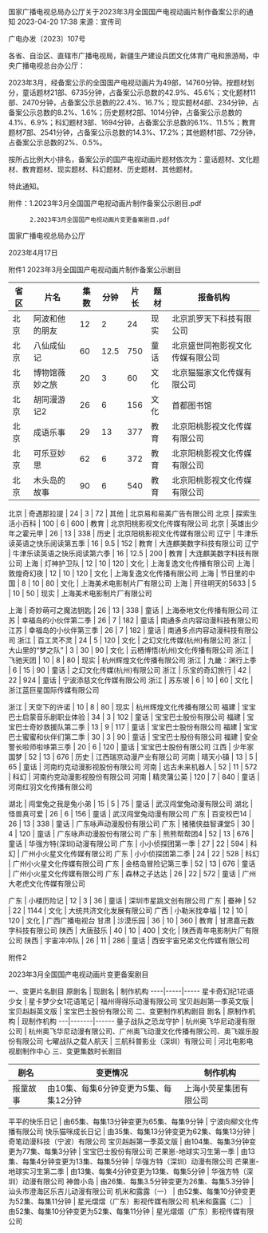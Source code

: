 国家广播电视总局办公厅关于2023年3月全国国产电视动画片制作备案公示的通知
2023-04-20 17:38 	来源：宣传司 	

广电办发〔2023〕107号


各省、自治区、直辖市广播电视局，新疆生产建设兵团文化体育广电和旅游局，中央广播电视总台办公厅：

2023年3月，经备案公示的全国国产电视动画片为49部，14760分钟。按题材划分，童话题材21部、6735分钟，占备案公示总数的42.9%、45.6%；文化题材11部、2470分钟，占备案公示总数的22.4%、16.7%；现实题材4部、234分钟，占备案公示总数的8.2%、1.6%；历史题材2部、1014分钟，占备案公示总数的4.1%、6.9%；科幻题材3部、1694分钟，占备案公示总数的6.1%、11.5%；教育题材7部、2541分钟，占备案公示总数的14.3%、17.2%；其他题材1部、72分钟，占备案公示总数的2%、0.5%。

按所占比例大小排名，备案公示的国产电视动画片题材依次为：童话题材、文化题材、教育题材、现实题材、科幻题材、历史题材、其他题材。

特此通知。


附件：1.2023年3月全国国产电视动画片制作备案公示剧目.pdf

          2.2023年3月全国国产电视动画片变更备案剧目.pdf



国家广播电视总局办公厅                

2023年4月17日  







附件1
2023年3月全国国产电视动画片制作备案公示剧目

省区 | 片名 | 集数 | 分钟 | 片长 | 题材 | 报备机构
---|----|----|----|----|----|-----
北京 | 阿波和他的朋友 | 12 | 2 | 24 | 现实 | 北京凯罗天下科技有限公司
北京 | 八仙成仙记 | 60 | 12.5 | 750 | 童话 | 北京盛世同袍影视文化传媒有限公司
北京 | 博物馆薇妙之旅 | 20 | 3 | 60 | 文化 | 北京猫猫家文化传媒有限公司
北京 | 胡同漫游记2 | 26 | 6 | 156 | 文化 | 首都图书馆
北京 | 成语乐事 | 29 | 13 | 377 | 教育 | 北京阳桃影视文化传媒有限公司
北京 | 可乐豆妙思 | 62 | 6 | 372 | 教育 | 北京阳桃影视文化传媒有限公司
北京 | 木头岛的故事 | 90 | 6 | 540 | 教育 | 北京阳桃影视文化传媒有限公司

北京 | 奇遇那拉提 | 24 | 3 | 72 | 其他 | 北京易和易美广告有限公司
北京 | 探索生活小百科 | 100 | 6 | 600 | 教育 | 北京阳桃影视文化传媒有限公司
北京 | 英雄出少年之霍元甲 | 26 | 13 | 338 | 历史 | 北京阳桃影视文化传媒有限公司
辽宁 | 牛津乐读英语之快乐阅读第五季 | 16 | 9.5 | 152 | 教育 | 大连麒美数字科技有限公司
辽宁 | 牛津乐读英语之快乐阅读第六季 | 16 | 12.5 | 200 | 教育 | 大连麒美数字科技有限公司
上海 | 灯神护卫队 | 12 | 10 | 120 | 文化 | 上海复逸文化传播有限公司
上海 | 敦煌奇幻夜 | 12 | 10 | 120 | 文化 | 上海复逸文化传播有限公司
上海 | 节日里的中国 | 8 | 10 | 80 | 文化 | 上海美术电影制片厂有限公司
上海 | 开往明天的5633 | 5 | 10 | 50 | 现实 | 上海美术电影制片厂有限公司

上海 | 奇妙萌可之魔法钥匙 | 26 | 13 | 338 | 童话 | 上海泰地文化传播有限公司
江苏 | 幸福岛的小伙伴第二季 | 26 | 7 | 182 | 童话 | 南通多点内容动漫科技有限公司
江苏 | 幸福岛的小伙伴第三季 | 26 | 7 | 182 | 童话 | 南通多点内容动漫科技有限公司
浙江 | 百工灵不灵 | 24 | 5 | 120 | 文化 | 之幻文化传媒(杭州)有限公司
浙江 | 大山里的“梦之队” | 3 | 30 | 90 | 文化 | 云栖博悟(杭州)文化传播有限公司
浙江 | 飞驰天团 | 10 | 8 | 80 | 现实 | 杭州辉煌文化传播有限公司
浙江 | 九畿：渊行上季 | 6 | 15 | 90 | 童话 | 之幻文化传媒(杭州)有限公司
浙江 | 乐宝的奇幻旅行 | 42 | 22 | 924 | 童话 | 宁波添慈文化传媒有限公司
浙江 | 苏东坡 | 6 | 10 | 60 | 文化 | 浙江蓝巨星国际传媒有限公司

浙江 | 天空下的许诺 | 10 | 8 | 80 | 现实 | 杭州辉煌文化传播有限公司
福建 | 宝宝巴士启蒙音乐剧职业体验 | 34 | 3 | 102 | 童话 | 宝宝巴士股份有限公司
福建 | 宝宝巴士奇妙救援队第二季 | 13 | 9 | 117 | 童话 | 宝宝巴士股份有限公司
福建 | 宝宝巴士蜜蜜和伙伴们第二季 | 30 | 3 | 90 | 童话 | 宝宝巴士股份有限公司
福建 | 安全警长啦师啦哆第三季 | 20 | 6 | 120 | 童话 | 宝宝巴士股份有限公司
江西 | 少年家国梦 | 52 | 13 | 676 | 历史 | 江西瑞京动漫产业有限公司
河南 | 晴天小镇 | 13 | 5 | 65 | 童话 | 河南约克动漫影视股份有限公司
河南 | 远古未来机器人 | 52 | 11 | 572 | 科幻 | 河南约克动漫影视股份有限公司
河南 | 精灵蒲公英 | 120 | 7 | 840 | 童话 | 河南红羽文化传播有限公司

湖北 | 闯堂兔之我是兔小弟 | 15 | 5 | 75 | 童话 | 武汉闯堂兔动漫有限公司
湖北 | 怪兽真可爱 | 26 | 6 | 156 | 童话 | 武汉闯堂兔动漫有限公司
广东 | 百变校巴14 | 26 | 13 | 338 | 童话 | 广东咏声动漫股份有限公司
广东 | 猪猪侠益智课堂5 | 30 | 4 | 120 | 童话 | 广东咏声动漫股份有限公司
广东 | 熊熊帮帮团4 | 52 | 13 | 676 | 童话 | 华强方特(深圳)动漫有限公司
广东 | 小小侦探团第一季 | 27 | 22 | 594 | 科幻 | 广州小火星文化传媒有限公司
广东 | 小小侦探团第二季 | 24 | 22 | 528 | 科幻 | 广州小火星文化传媒有限公司
广东 | 金桔岛冒险记第三季 | 52 | 13 | 676 | 童话 | 广州小火星文化传媒有限公司
广东 | 森林之子达达 | 26 | 22 | 572 | 童话 | 广州大老虎文化传媒有限公司

广东 | 小楼历险记 | 12 | 3 | 36 | 童话 | 深圳市星跳文创有限公司
广东 | 蚕神 | 52 | 22 | 1144 | 文化 | 大统共济文化发展有限公司
广西 | 小勒米找幸福 | 12 | 10 | 120 | 文化 | 广西广播电视台
甘肃 | 沙漠乐园 | 36 | 10 | 360 | 教育 | 甘肃嘉元数字科技有限公司
陕西 | 大唐鼓乐 | 40 | 10 | 400 | 文化 | 陕西青年电影制片厂有限公司
陕西 | 宇宙冲冲队 | 26 | 11 | 286 | 童话 | 西安宇宙兄弟文化传媒有限公司






附件2

2023年3月全国国产电视动画片变更备案剧目

一、变更片名剧目
原剧名 | 现剧名 | 制作机构
----|-----|-----
星卡奇幻纪1花语少女 | 星卡梦少女1花语笔记 | 福州得得乐动漫有限公司
宝贝赳赳第一季英文版 | 宝贝赳赳英文版 | 宝宝巴士股份有限公司
二、变更制作机构剧目
剧名 | 原制作机构 | 现制作机构
---|-------|------
量子战队之恐龙守护 | 杭州奥飞华尼动漫有限公司 | 杭州奥飞华尼动漫有限公司、广州奥飞动漫文化传播有限公司、奥飞娱乐股份有限公司
七曜战队之载人航天 | 三航科普影业（深圳）有限公司 | 河北电影电视剧制作中心
三、变更集数时长剧目

剧名 | 变更情况 | 制作机构
-----|------|-----
报童故事 | 由10集、每集6分钟变更为5集、每集12分钟 | 上海小荧星集团有限公司

平平的快乐日记 | 由65集、每集13分钟变更为65集、每集9分钟 | 宁波向柳文化传播有限公司
快乐猫咪成长日记 | 由35集、每集13分钟变更为62集、每集13分钟 | 奇笔动漫科技（宁波）有限公司
宝贝赳赳第一季英文版 | 由104集、每集3分钟变更为77集、每集3分钟 | 宝宝巴士股份有限公司
芒果崽-地球实习生第一季 | 由13集、每集4分钟变更为13集、每集5分钟 | 华强方特（深圳）动漫有限公司
芒果崽-地球实习生第二季 | 由13集、每集4分钟变更为13集、每集5分钟 | 华强方特（深圳）动漫有限公司
神兽小岛 | 由26集、每集3.5分钟变更为26集、每集5.3分钟 | 汕头市澄海区乐吉儿动漫有限公司
机米和露露（一） | 由52集、每集10分钟变更为52集、每集11分钟 | 星光熠熠（广东）影视传媒有限公司
机米和露露（二） | 由52集、每集10分钟变更为52集、每集11分钟 | 星光熠熠（广东）影视传媒有限公司
